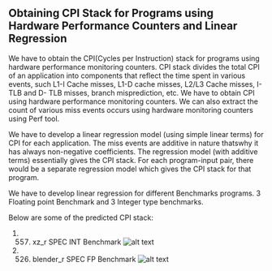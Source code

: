 ## Obtaining CPI Stack for Programs using Hardware Performance Counters and Linear Regression

We have to obtain the CPI(Cycles per Instruction) stack for programs using hardware performance monitoring counters. CPI stack divides the total CPI of an application into components that reflect the time spent in various events, such L1-I Cache misses, L1-D cache misses, L2/L3 Cache misses, I-TLB and D- TLB misses, branch misprediction, etc. We have to obtain CPI using hardware performance monitoring counters. We can also extract the count of various miss events occurs using hardware monitoring counters using Perf tool. 

We have to develop a linear regression model (using simple linear terms) for CPI for each application. The miss events are additive in nature thatswhy it has always  non-negative coefficients. The regression model (with additive terms) essentially gives the CPI stack. For each program-input pair, there would be a separate regression model which gives the CPI stack for that program.

We have to develop linear regression for different Benchmarks programs. 3 Floating point Benchmark and 3 Integer type benchmarks.

Below are some of the predicted CPI stack:
1. 557. xz_r SPEC INT Benchmark
![alt text](https://lh5.googleusercontent.com/J158_aMlxRKqd0VHNygUg-APXy0lwox7X1lVzzjaIZRyW9l9fHL5u8Xo9pMzh4RkO8k=w1200-h630-p)

2. 526. blender_r SPEC FP Benchmark
![alt text](https://lh6.googleusercontent.com/2CyOlK6nELzLyCkMT-iCY4On-0xrymMxHWSbrOSKJa9uyXitSvG3gUCTLJ3EVxfviXE=w1200-h630-p)
